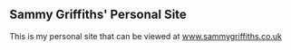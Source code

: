 Sammy Griffiths' Personal Site
------

This is my personal site that can be viewed at www.sammygriffiths.co.uk